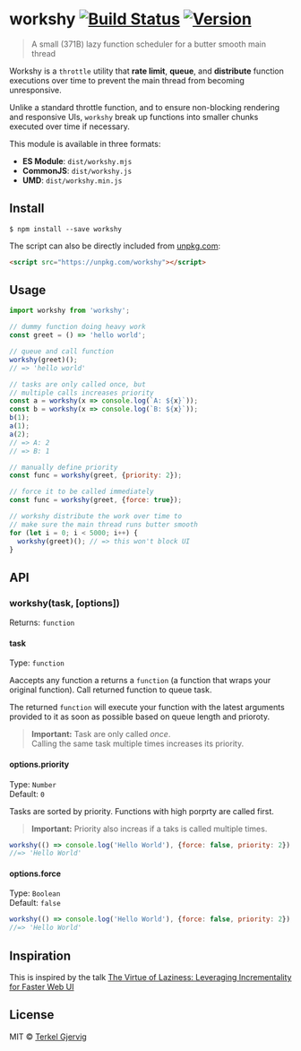 # workshy [![Build Status](https://travis-ci.org/terkelg/workshy.svg?branch=master)](https://badgen.now.sh/npm/v/workshy) [![Version](https://badgen.now.sh/npm/v/workshy)](https://npmjs.com/package/workshy)

> A small (371B) lazy function scheduler for a butter smooth main thread

Workshy is a `throttle` utility that **rate limit**,  **queue**, and **distribute** function executions over time to prevent the main thread from becoming unresponsive.

Unlike a standard throttle function, and to ensure non-blocking rendering and responsive UIs, `workshy` break up functions into smaller chunks executed over time if necessary.

This module is available in three formats:

* **ES Module**: `dist/workshy.mjs`
* **CommonJS**: `dist/workshy.js`
* **UMD**: `dist/workshy.min.js`


## Install

```
$ npm install --save workshy
```

The script can also be directly included from [unpkg.com](https://unpkg.com/workshy):
```html
<script src="https://unpkg.com/workshy"></script>
```


## Usage

```js
import workshy from 'workshy';

// dummy function doing heavy work
const greet = () => 'hello world';

// queue and call function
workshy(greet)();
// => 'hello world'

// tasks are only called once, but
// multiple calls increases priority
const a = workshy(x => console.log(`A: ${x}`));
const b = workshy(x => console.log(`B: ${x}`));
b(1);
a(1);
a(2);
// => A: 2
// => B: 1

// manually define priority
const func = workshy(greet, {priority: 2});

// force it to be called immediately
const func = workshy(greet, {force: true});

// workshy distribute the work over time to
// make sure the main thread runs butter smooth
for (let i = 0; i < 5000; i++) {
  workshy(greet)(); // => this won't block UI
}

```


## API

### workshy(task, [options])
Returns: `function`

#### task
Type: `function`

Aaccepts any function a returns a `function` (a function that wraps your original function). Call returned function to queue task.

The returned `function` will execute your function with the latest arguments provided to it as soon as possible based on queue length and prioroty.

> **Important:** Task are only called _once_.<br> Calling the same task multiple times increases its priority.

#### options.priority
Type: `Number`<br>
Default: `0`

Tasks are sorted by priority. Functions with high porprty are called first.

> **Important:** Priority also increas if a taks is called multiple times.

```js
workshy(() => console.log('Hello World'), {force: false, priority: 2});
//=> 'Hello World'
```

#### options.force
Type: `Boolean`<br>
Default: `false`

```js
workshy(() => console.log('Hello World'), {force: false, priority: 2});
//=> 'Hello World'
```


## Inspiration

This is inspired by the talk [The Virtue of Laziness: Leveraging Incrementality for Faster Web UI](https://youtu.be/ypPRdtjGooc?t=510)


## License

MIT © [Terkel Gjervig](https://terkel.com)
